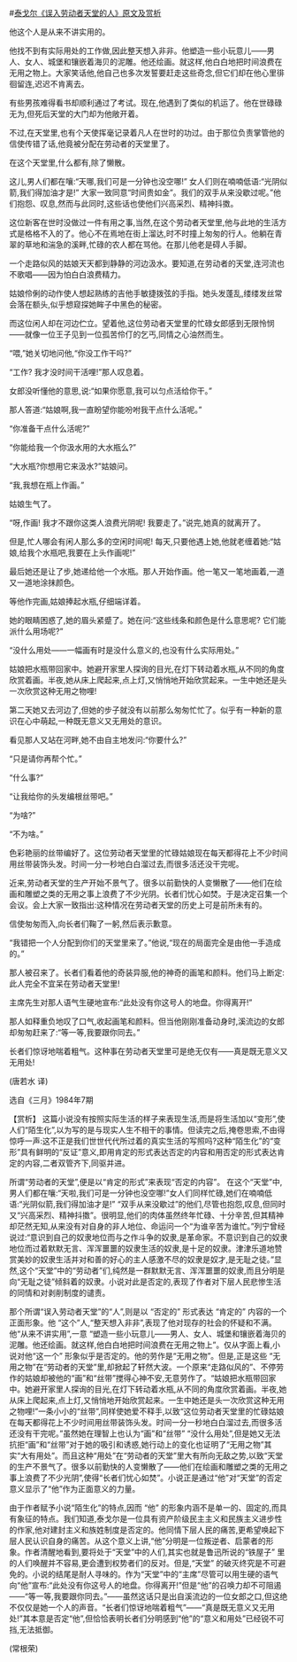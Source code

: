#[泰戈尔《误入劳动者天堂的人》原文及赏析](https://www.vrrw.net/wx/15348.html)

他这个人是从来不讲实用的。

他找不到有实际用处的工作做,因此整天想入非非。他塑造一些小玩意儿——男人、女人、城堡和镶嵌着海贝的泥雕。他还绘画。就这样,他白白地把时间浪费在无用之物上。大家笑话他,他自己也多次发誓要赶走这些奇念,但它们却在他心里徘徊留连,迟迟不肯离去。

有些男孩难得看书却顺利通过了考试。现在,他遇到了类似的机运了。他在世碌碌无为,但死后天堂的大门却为他敞开着。

不过,在天堂里,也有个天使挥毫记录着凡人在世时的功过。由于那位负责掌管他的信使传错了话,他竟被分配在劳动者的天堂里了。

在这个天堂里,什么都有,除了懒散。

这儿,男人们都在嚷:“天哪,我们可是一分钟也没空哪!” 女人们则在喃喃低语:“光阴似箭,我们得加油才是!” 大家一致同意“时间贵如金”。我们的双手从来没歇过呢。”他们抱怨、叹息,然而与此同时,这些话也使他们兴高采烈、精神抖擞。

这位新客在世时没做过一件有用之事,当然,在这个劳动者天堂里,他与此地的生活方式是格格不入的了。他心不在焉地在街上溜达,时不时撞上匆匆的行人。他躺在青翠的草地和湍急的溪畔,忙碌的农人都在骂他。在那儿他老是碍人手脚。

一个走路似风的姑娘天天都到静静的河边汲水。要知道,在劳动者的天堂,连河流也不歌唱——因为怕白白浪费精力。

姑娘伶俐的动作使人想起熟练的吉他手敏捷拨弦的手指。她头发蓬乱,缕缕发丝常会落在额头,似乎想窥探她眸子中黑色的秘密。

而这位闲人却在河边伫立。望着他,这位劳动者天堂里的忙碌女郎感到无限怜悯——就像一位王子见到一位孤苦伶仃的乞丐,同情之心油然而生。

“喂,”她关切地问他,“你没工作干吗?”

“工作? 我才没时间干活哩!”那人叹息着。

女郎没听懂他的意思,说:“如果你愿意,我可以匀点活给你干。”

那人答道:“姑娘啊,我一直盼望你能吩咐我干点什么活呢。”

“你准备干点什么活呢?”

“你能给我一个你汲水用的大水瓶么?”

“大水瓶?你想用它来汲水?”姑娘问。

“我,我想在瓶上作画。”

姑娘生气了。

“呀,作画! 我才不跟你这类人浪费光阴呢! 我要走了。”说完,她真的就离开了。

但是,忙人哪会有闲人那么多的空闲时间呢! 每天,只要他遇上她,他就老缠着她:“姑娘,给我个水瓶吧,我要在上头作画呢!”

最后她还是让了步,她递给他一个水瓶。那人开始作画。他一笔又一笔地画着,一道又一道地涂抹颜色。

等他作完画,姑娘捧起水瓶,仔细端详着。

她的眼睛困惑了,她的眉头紧蹙了。她在问:“这些线条和颜色是什么意思呢? 它们能派什么用场呢?”

“没什么用处——一幅画有时是没什么意义的,也没有什么实际用处。”

姑娘把水瓶带回家中。她避开家里人探询的目光,在灯下转动着水瓶,从不同的角度欣赏着画。半夜,她从床上爬起来,点上灯,又悄悄地开始欣赏起来。一生中她还是头一次欣赏这种无用之物哩!

第二天她又去河边了,但她的步子就没有以前那么匆匆忙忙了。似乎有一种新的意识在心中萌起,一种既无意义又无用处的意识。

看见那人又站在河畔,她不由自主地发问:“你要什么?”

“只是请你再帮个忙。”

“什么事?”

“让我给你的头发编根丝带吧。”

“为啥?”

“不为啥。”

色彩艳丽的丝带编好了。这位劳动者天堂里的忙碌姑娘现在每天都得花上不少时间用丝带装饰头发。时间一分一秒地白白溜过去,而很多活还没干完呢。

近来,劳动者天堂的生产开始不景气了。很多以前勤快的人变懒散了——他们在绘画和雕塑之类的无用之事上浪费了不少光阴。长者们忧心如焚。于是决定召集一个会议。会上大家一致指出:这种情况在劳动者天堂的历史上可是前所未有的。

信使匆匆而入,向长者们鞠了一躬,然后表示歉意。

“我错把一个人分配到你们的天堂里来了。”他说,“现在的局面完全是由他一手造成的。”

那人被召来了。长者们看着他的奇装异服,他的神奇的画笔和颜料。他们马上断定: 此人完全不宜呆在劳动者天堂里!

主席先生对那人语气生硬地宣布:“此处没有你这号人的地盘。你得离开!”

那人如释重负地叹了口气,收起画笔和颜料。但当他刚刚准备动身时,溪流边的女郎却匆匆赶来了:“等一等,我要跟你同去。”

长者们惊讶地喘着粗气。这种事在劳动者天堂里可是绝无仅有——真是既无意义又无用处!

(唐若水 译)

选自《三月》1984年7期



【赏析】 这篇小说没有按照实际生活的样子来表现生活,而是将生活加以“变形”,使人们“陌生化”,以为写的是与现实人生不相干的事情。但读完之后,掩卷思索,不由得惊呼一声:这不正是我们世世代代所过着的真实生活的写照吗?这种“陌生化”的“变形”具有鲜明的“反证”意义,即用肯定的形式表达否定的内容和用否定的形式表达肯定的内容,二者双管齐下,同驱并进。

所谓“劳动者的天堂”,便是以“肯定的形式”来表现“否定的内容”。 在这个“天堂”中,男人们都在嚷:“天啦,我们可是一分钟也没空哪!”女人们同样忙碌,她们在喃喃低语:“光阴似箭,我们得加油才是!” “双手从来没歇过”的他们,尽管也抱怨,叹息,但同时又“兴高采烈、精神抖擞”。很明显,他们的肉体虽然终年忙碌、十分辛苦,但其精神却茫然无知,从来没有对自身的非人地位、命运问一个“为谁辛苦为谁忙。”列宁曾经说过:“意识到自己的奴隶地位而与之作斗争的奴隶,是革命家。不意识到自己的奴隶地位而过着默默无言、浑浑噩噩的奴隶生活的奴隶,是十足的奴隶。津津乐道地赞赏美妙的奴隶生活并对和善的好心的主人感激不尽的奴隶是奴才,是无耻之徒。”显然,这个“天堂”中的“劳动者”们,纯然是一群默默无言、浑浑噩噩的奴隶,而且分明是向“无耻之徒”倾斜着的奴隶。小说对此是否定的,表现了作者对下层人民悲惨生活的同情和对剥削制度的谴责。

那个所谓“误入劳动者天堂”的“人”,则是以 “否定的” 形式表达 “肯定的” 内容的一个正面形象。他 “这个”人,“整天想入非非”,表现了他对现存的社会的怀疑和不满。他“从来不讲实用”,一意 “塑造一些小玩意儿——男人、女人、城堡和镶嵌着海贝的泥雕。他还绘画。就这样,他白白地把时间浪费在无用之物上”。仅从字面上看,小说对他“这一个” 形象似乎是否定的。他的劳作是“无用之物”。但是,正是这些 “无用之物”在“劳动者的天堂”里,却掀起了轩然大波。一个原来“走路似风的”、不停劳作的姑娘却被他的“画”和“丝带”搅得心神不安,无意劳作了。“姑娘把水瓶带回家中。她避开家里人探询的目光,在灯下转动着水瓶,从不同的角度欣赏着画。半夜,她从床上爬起来,点上灯,又悄悄地开始欣赏起来。一生中她还是头一次欣赏这种无用之物哩!”一条小小的“丝带”,同样使她爱不释手,以致“这位劳动者天堂里的忙碌姑娘在每天都得花上不少时间用丝带装饰头发。时间一分一秒地白白溜过去,而很多活还没有干完呢。”虽然她在理智上也认为“画”和“丝带” “没什么用处”,但是她又无法抗拒“画”和“丝带”对于她的吸引和诱惑,她行动上的变化也证明了“无用之物”其实“大有用处”。而且这种“用处”在“劳动者的天堂”里大有所向无敌之势,以致“天堂的生产不景气了。很多以前勤快的人变懒散了——他们在绘画和雕塑之类的无用之事上浪费了不少光阴”,使得“长者们忧心如焚”。小说正是通过“他”对“天堂”的否定意义显示了“他”作为正面意义的力量。

由于作者赋予小说“陌生化”的特点,因而 “他” 的形象内涵不是单一的、固定的,而具有象征的特点。我们知道,泰戈尔是一位具有资产阶级民主主义和民族主义进步性的作家,他对建封主义和族姓制度是否定的。他同情下层人民的痛苦,更希望唤起下层人民认识自身的痛苦。从这个意义上讲,“他”分明是一位叛逆者、启蒙者的形象。作者清醒地看到,要将处于“天堂”中的人们,其实也就是鲁迅所说的“铁屋子” 里的人们唤醒并不容易,更会遭到权势者们的反对。但是,“天堂” 的破灭终究是不可避免的。小说的结尾是耐人寻味的。作为“天堂”中的“主席”尽管可以用生硬的语气向“他”宣布:“此处没有你这号人的地盘。你得离开!”但是“他”的召唤力却不可阻遏——“等一等,我要跟你同去。”——虽然这话只是出自溪流边的一位女郎之口,但这绝不仅仅是她一个人的声音。“长者们惊讶地喘着粗气”——“真是既无意义又无用处!”其本意是否定“他”,但恰恰表明长者们分明感到“他”的“意义和用处”已经锐不可挡,无法抵御。

(常根荣)

